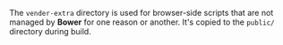 The `vender-extra` directory is used for browser-side scripts that are not managed by **Bower** for one reason or another. It's copied to the `public/` directory during build.
